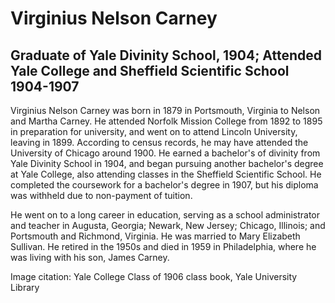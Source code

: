 # Virginius Nelson Carney
## Graduate of Yale Divinity School, 1904; Attended Yale College and Sheffield Scientific School 1904-1907
Virginius Nelson Carney was born in 1879 in Portsmouth, Virginia to Nelson and Martha Carney. He attended Norfolk Mission College from 1892 to 1895 in preparation for university, and went on to attend Lincoln University, leaving in 1899. According to census records, he may have attended the University of Chicago around 1900. He earned a bachelor's of divinity from Yale Divinity School in 1904, and began pursuing another bachelor's degree at Yale College, also attending classes in the Sheffield Scientific School. He completed the coursework for a bachelor's degree in 1907, but his diploma was withheld due to non-payment of tuition.

He went on to a long career in education, serving as a school administrator and teacher in Augusta, Georgia; Newark, New Jersey; Chicago, Illinois; and Portsmouth and Richmond, Virginia. He was married to Mary Elizabeth Sullivan. He retired in the 1950s and died in 1959 in Philadelphia, where he was living with his son, James Carney.

Image citation: Yale College Class of 1906 class book, Yale University Library
